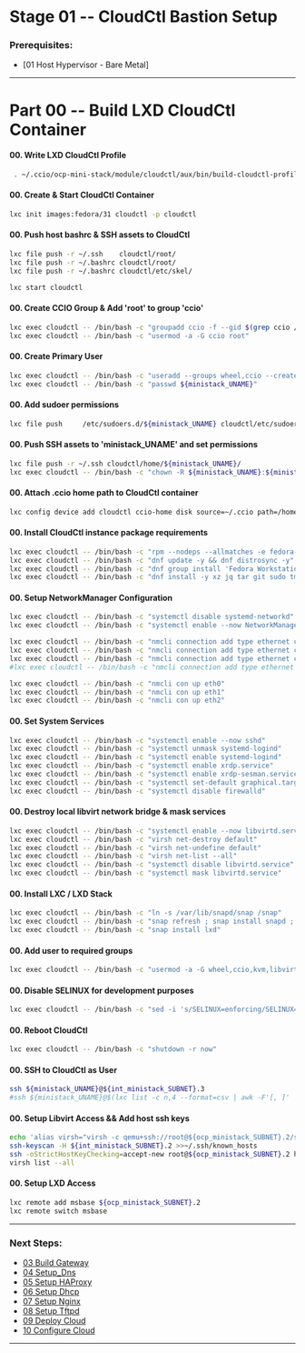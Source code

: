 # Stage 01 -- CloudCtl Bastion Setup

### Prerequisites:
  + [01 Host Hypervisor				- Bare Metal]
    
--------------------------------------------------------------------------------
# Part 00 -- Build LXD CloudCtl Container
#### 00\. Write LXD CloudCtl Profile
```sh
 . ~/.ccio/ocp-mini-stack/module/cloudctl/aux/bin/build-cloudctl-profile
```
#### 00\. Create & Start CloudCtl Container
```sh
lxc init images:fedora/31 cloudctl -p cloudctl
```
#### 00\. Push host bashrc & SSH assets to CloudCtl
```sh
lxc file push -r ~/.ssh    cloudctl/root/
lxc file push -r ~/.bashrc cloudctl/root/
lxc file push -r ~/.bashrc cloudctl/etc/skel/
```
```sh
lxc start cloudctl
```
#### 00\. Create CCIO Group & Add 'root' to group 'ccio'
```sh
lxc exec cloudctl -- /bin/bash -c "groupadd ccio -f --gid $(grep ccio /etc/group | cut -d ':' -f 3)"
lxc exec cloudctl -- /bin/bash -c "usermod -a -G ccio root"
```
#### 00\. Create Primary User
```sh
lxc exec cloudctl -- /bin/bash -c "useradd --groups wheel,ccio --create-home ${ministack_UNAME}"
lxc exec cloudctl -- /bin/bash -c "passwd ${ministack_UNAME}"
```
#### 00\. Add sudoer permissions
```sh
lxc file push     /etc/sudoers.d/${ministack_UNAME} cloudctl/etc/sudoers.d/${ministack_UNAME}
```
#### 00\. Push SSH assets to 'ministack_UNAME' and set permissions
```sh
lxc file push -r ~/.ssh cloudctl/home/${ministack_UNAME}/
lxc exec cloudctl -- /bin/bash -c "chown -R ${ministack_UNAME}:${ministack_UNAME} /home/${ministack_UNAME}/.ssh && rm -rf /home/${ministack_UNAME}/.cache"
```
#### 00\. Attach .ccio home path to CloudCtl container
```sh
lxc config device add cloudctl ccio-home disk source=~/.ccio path=/home/${ministack_UNAME}/.ccio
```
#### 00\. Install CloudCtl instance package requirements
```sh
lxc exec cloudctl -- /bin/bash -c "rpm --nodeps --allmatches -e fedora-release-container"
lxc exec cloudctl -- /bin/bash -c "dnf update -y && dnf distrosync -y"
lxc exec cloudctl -- /bin/bash -c "dnf group install 'Fedora Workstation' --excludepkg xorg-x11-drv-omap --excludepkg totem-nautilus --excludepkg xorg-x11-drv-armsoc --excludepkg powerpc-utils --excludepkg lsvpd --excludepkg fedora-release-container -y --allowerasing"
lxc exec cloudctl -- /bin/bash -c "dnf install -y xz jq tar git sudo tmux htop snapd p7zip iperf3 podman skopeo glances buildah hostname neofetch net-tools squashfuse vim-enhanced openssh-server libvirt-client NetworkManager* xrdp xorgxrdp xrdp-devel virt-viewer virt-manager xrdp-selinux libvirt-client gnome-tweaks && snap refresh virt-install syslinux lynx"
```
#### 00\. Setup NetworkManager Configuration
```sh
lxc exec cloudctl -- /bin/bash -c "systemctl disable systemd-networkd"
lxc exec cloudctl -- /bin/bash -c "systemctl enable --now NetworkManager"

lxc exec cloudctl -- /bin/bash -c "nmcli connection add type ethernet con-name eth0 ifname eth0 ipv4.method auto ipv4.dns '8.8.8.8 8.8.4.4' connection.autoconnect yes"
lxc exec cloudctl -- /bin/bash -c "nmcli connection add type ethernet con-name eth1 ifname eth1 ip4 ${int_ministack_SUBNET}.3/24 connection.autoconnect yes"
lxc exec cloudctl -- /bin/bash -c "nmcli connection add type ethernet con-name eth2 ifname eth2 ip4 ${ocp_ministack_SUBNET}.3/16 connection.autoconnect yes"
#lxc exec cloudctl -- /bin/bash -c "nmcli connection add type ethernet con-name eth2 ifname eth2 ip4 ${ocp_ministack_SUBNET}.3/16 ipv4.dns '172.10.0.1' connection.autoconnect yes"

lxc exec cloudctl -- /bin/bash -c "nmcli con up eth0"
lxc exec cloudctl -- /bin/bash -c "nmcli con up eth1"
lxc exec cloudctl -- /bin/bash -c "nmcli con up eth2"
```
#### 00\. Set System Services
```sh
lxc exec cloudctl -- /bin/bash -c "systemctl enable --now sshd"
lxc exec cloudctl -- /bin/bash -c "systemctl unmask systemd-logind"
lxc exec cloudctl -- /bin/bash -c "systemctl enable systemd-logind"
lxc exec cloudctl -- /bin/bash -c "systemctl enable xrdp.service"
lxc exec cloudctl -- /bin/bash -c "systemctl enable xrdp-sesman.service"
lxc exec cloudctl -- /bin/bash -c "systemctl set-default graphical.target"
lxc exec cloudctl -- /bin/bash -c "systemctl disable firewalld"
```
#### 00\. Destroy local libvirt network bridge & mask services
```sh
lxc exec cloudctl -- /bin/bash -c "systemctl enable --now libvirtd.service"
lxc exec cloudctl -- /bin/bash -c "virsh net-destroy default"
lxc exec cloudctl -- /bin/bash -c "virsh net-undefine default"
lxc exec cloudctl -- /bin/bash -c "virsh net-list --all"
lxc exec cloudctl -- /bin/bash -c "systemctl disable libvirtd.service"
lxc exec cloudctl -- /bin/bash -c "systemctl mask libvirtd.service"
```
#### 00\. Install LXC / LXD Stack
```sh
lxc exec cloudctl -- /bin/bash -c "ln -s /var/lib/snapd/snap /snap"
lxc exec cloudctl -- /bin/bash -c "snap refresh ; snap install snapd ; sleep 2 ; snap install snapd"
lxc exec cloudctl -- /bin/bash -c "snap install lxd"
```
#### 00\. Add user to required groups
```sh
lxc exec cloudctl -- /bin/bash -c "usermod -a -G wheel,ccio,kvm,libvirt,lxd ${ministack_UNAME}"
```
#### 00\. Disable SELINUX for development purposes
```sh
lxc exec cloudctl -- /bin/bash -c "sed -i 's/SELINUX=enforcing/SELINUX=permissive/g' /etc/selinux/config"
```
#### 00\. Reboot CloudCtl
```sh
lxc exec cloudctl -- /bin/bash -c "shutdown -r now"
```
#### 00\. SSH to CloudCtl as User
```sh
ssh ${ministack_UNAME}@${int_ministack_SUBNET}.3
#ssh ${ministack_UNAME}@$(lxc list -c n,4 --format=csv | awk -F'[, ]' '/eth0/{print $1}')
```
#### 00\. Setup Libvirt Access && Add host ssh keys
```sh
echo 'alias virsh="virsh -c qemu+ssh://root@${ocp_ministack_SUBNET}.2/system"' >>.bashrc && source ~/.bashrc
ssh-keyscan -H ${int_ministack_SUBNET}.2 >>~/.ssh/known_hosts
ssh -oStrictHostKeyChecking=accept-new root@${ocp_ministack_SUBNET}.2 hostname
virsh list --all
```
#### 00\. Setup LXD Access
```sh
lxc remote add msbase ${ocp_ministack_SUBNET}.2
lxc remote switch msbase
```
---------------------------------------------------------------------------------
    
### Next Steps:
  + [03 Build Gateway]
  + [04 Setup_Dns]
  + [05 Setup HAProxy]
  + [06 Setup Dhcp]
  + [07 Setup Nginx]
  + [08 Setup Tftpd]
  + [09 Deploy Cloud]
  + [10 Configure Cloud]
--------------------------------------------------------------------------------
[00 Introduction]:/00_Introduction.md
<!-- Markdown link & img dfn's -->
[Ansible Automation]:/ansible/README.md
[00 Introduction]:/00_Introduction.md
[01 Build Host]:/01_Build_Host.md
[02 Build Bastion]:/02_Build_Bastion.md
[03 Build Gateway]:/03_Build_Gateway.md
[04 Setup_Dns]:/04_Setup_DNS.md
[05 Setup HAProxy]:/05_Setup_HAProxy.md
[06 Setup Dhcp]:/06_Setup_DHCP.md
[07 Setup Nginx]:/07_Setup_Nginx.md
[08 Setup Tftpd]:/08_Setup_Tftpd.md
[09 Deploy Cloud]:/09_Deploy_Cloud.md
[10 Configure Cloud]:/10_Configure_Cloud.md
